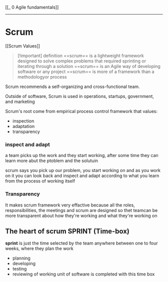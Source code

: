 [[_ 0 Agile fundamentals]]


------
# Scrum
[[Scrum Values]]

>[!important] definition
>==scrum== is a lightweight framework designed to solve complex problems that required sprinting or iterating through a solution
>==scrum== is an Agile way of developing software or any project
>==scrum== is more of a framework than a methodologyor process

Scrum recommends a self-organizing and cross-functional team.

Outside of software, Scrum is used in operations, startups, government, and marketing


Scrum's root come from empirical process control framework that values:
- inspection
- adaptation
- transparency

### inspect and adapt
a team picks up the work and they start working, after some time they can learn more abut the ptoblem and the solutuin

scrum says you pick up our problem, you start working on and as you work on it you can look back and inspect and adapt according to what you learn from the process of working itself

### Transparency
It makes scrum framework very effactive because all the roles, responsibilities, the meetings and scrum are designed so thet teamcan be more transparent about how they're working and what they're working on

## The heart of scrum SPRINT (Time-box)
**sprint** is just the time selected by the team anywhere between one to four weeks, where they plan the work
- planning
- developing
- testing
- reviewing
of working unit of software is completed with this time box












